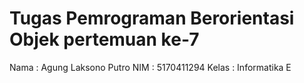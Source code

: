 # Tugas Pemrograman Berorientasi Objek pertemuan ke-7
Nama  : Agung Laksono Putro
NIM   : 5170411294
Kelas : Informatika E
